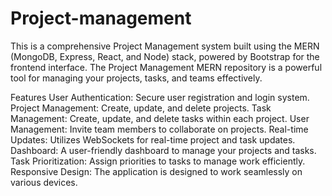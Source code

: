 # Project-management

This is a comprehensive Project Management system built using the MERN (MongoDB, Express, React, and Node) stack, powered by Bootstrap for the frontend interface. The Project Management MERN repository is a powerful tool for managing your projects, tasks, and teams effectively.

Features
User Authentication: Secure user registration and login system.
Project Management: Create, update, and delete projects.
Task Management: Create, update, and delete tasks within each project.
User Management: Invite team members to collaborate on projects.
Real-time Updates: Utilizes WebSockets for real-time project and task updates.
Dashboard: A user-friendly dashboard to manage your projects and tasks.
Task Prioritization: Assign priorities to tasks to manage work efficiently.
Responsive Design: The application is designed to work seamlessly on various devices.

